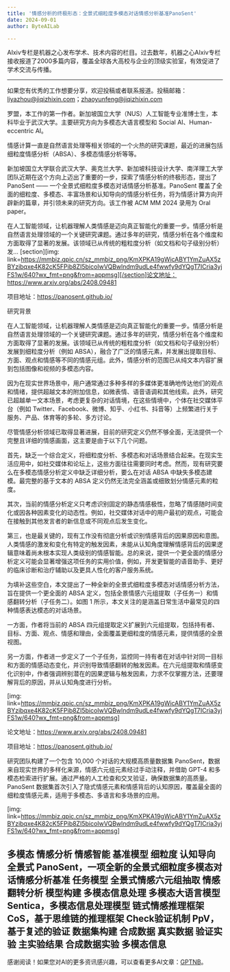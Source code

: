 ```yaml
---
title: '情感分析的终极形态：全景式细粒度多模态对话情感分析基准PanoSent'
date: 2024-09-01
author: ByteAILab

---
```


AIxiv专栏是机器之心发布学术、技术内容的栏目。过去数年，机器之心AIxiv专栏接收报道了2000多篇内容，覆盖全球各大高校与企业的顶级实验室，有效促进了学术交流与传播。

---
如果您有优秀的工作想要分享，欢迎投稿或者联系报道。投稿邮箱：liyazhou@jiqizhixin.com；zhaoyunfeng@jiqizhixin.com

罗盟，本工作的第一作者。新加坡国立大学（NUS）人工智能专业准博士生，本科毕业于武汉大学。主要研究方向为多模态大语言模型和 Social AI、Human-eccentric AI。

情感计算一直是自然语言处理等相关领域的一个火热的研究课题，最近的进展包括细粒度情感分析（ABSA）、多模态情感分析等等。

新加坡国立大学联合武汉大学、奥克兰大学、新加坡科技设计大学、南洋理工大学团队近期在这个方向上迈出了重要的一步，探索了情感分析的终极形态，提出了 PanoSent —— 一个全景式细粒度多模态对话情感分析基准。PanoSent 覆盖了全面的细粒度、多模态、丰富场景和认知导向的情感分析任务，将为情感计算方向开辟新的篇章，并引领未来的研究方向。该工作被 ACM MM 2024 录用为 Oral paper。

在人工智能领域，让机器理解人类情感是迈向真正智能化的重要一步。情感分析是自然语言处理领域的一个关键研究课题。通过多年的研究，情感分析在各个维度和方面取得了显著的发展。该领域已从传统的粗粒度分析（如文档和句子级别分析）发...
[section][img: link=https://mmbiz.qpic.cn/sz_mmbiz_png/KmXPKA19gWicABY1YmZuAX5zBYzibqxe4K82cK5FPib8ZI5bicoIwVQBwlndm9udLe4fwwfy9dYQgT7ICria3yjFS1w/640?wx_fmt=png&from=appmsg][/section]论文地址：https://www.arxiv.org/abs/2408.09481

项目地址：https://panosent.github.io/

研究背景

在人工智能领域，让机器理解人类情感是迈向真正智能化的重要一步。情感分析是自然语言处理领域的一个关键研究课题。通过多年的研究，情感分析在各个维度和方面取得了显著的发展。该领域已从传统的粗粒度分析（如文档和句子级别分析）发展到细粒度分析（例如 ABSA），融合了广泛的情感元素，并发展出提取目标、方面、观点和情感等不同的情感元组。此外，情感分析的范围已从纯文本内容扩展到包括图像和视频的多模态内容。

因为在现实世界场景中，用户通常通过多种多样的多媒体更准确地传达他们的观点和情绪，提供超越文本的附加信息，如微表情、语音语调和其他线索。此外，研究已超越单一文本场景，考虑更复杂的对话情境，在这些情境中，个体在社交媒体平台（例如 Twitter、Facebook、微博、知乎、小红书、抖音等）上频繁进行关于服务、产品、体育等的多轮、多方讨论。

尽管情感分析领域已取得显著进展，目前的研究定义仍然不够全面，无法提供一个完整且详细的情感画面，这主要是由于以下几个问题。

首先，缺乏一个综合定义，将细粒度分析、多模态和对话场景结合起来。在现实生活应用中，如社交媒体和论坛上，这些方面往往需要同时考虑。然而，现有研究要么在多模态情感分析定义中缺乏详细分析，要么在对话 ABSA 中缺失多模态建模。最完整的基于文本的 ABSA 定义仍然无法完全涵盖或细致划分情感元素的粒度。

其次，当前的情感分析定义只考虑识别固定的静态情感极性，忽略了情感随时间变化或因各种因素变化的动态性。例如，社交媒体对话中的用户最初的观点，可能会在接触到其他发言者的新信息或不同观点后发生变化。

第三，也是最关键的，现有工作没有彻底分析或识别情感背后的因果原因和意图。人类情感的激发和变化有特定的触发因素，未能从认知角度理解情感背后的因果逻辑意味着尚未根本实现人类级别的情感智能。总的来说，提供一个更全面的情感分析定义可能会显著增强这项任务的实用价值，例如，开发更智能的语音助手、更好的临床诊断和治疗辅助以及更具人性化的客户服务系统。

为填补这些空白，本文提出了一种全新的全景式细粒度多模态对话情感分析方法，旨在提供一个更全面的 ABSA 定义，包括全景情感六元组提取（子任务一）和情感翻转分析（子任务二）。如图 1 所示，本文关注的是涵盖日常生活中最常见的四种情感表达模态的对话场景。

一方面，作者将当前的 ABSA 四元组提取定义扩展到六元组提取，包括持有者、目标、方面、观点、情感和理由，全面覆盖更细粒度的情感元素，提供情感的全景视图。

另一方面，作者进一步定义了一个子任务，监控同一持有者在对话中针对同一目标和方面的情感动态变化，并识别导致情感翻转的触发因素。在六元组提取和情感变化识别中，作者强调辨别潜在的因果逻辑与触发因素，力求不仅掌握方法，还要理解背后的原因，并从认知角度进行分析。

[img: link=https://mmbiz.qpic.cn/sz_mmbiz_png/KmXPKA19gWicABY1YmZuAX5zBYzibqxe4K82cK5FPib8ZI5bicoIwVQBwlndm9udLe4fwwfy9dYQgT7ICria3yjFS1w/640?wx_fmt=png&from=appmsg]

论文地址：https://www.arxiv.org/abs/2408.09481

项目地址：https://panosent.github.io/

研究团队构建了一个包含 10,000 个对话的大规模高质量数据集 PanoSent，数据来自现实世界的多样化来源，情感六元组元素经过手动注释，并借助 GPT-4 和多模态检索进行扩展。通过严格的人工检查和交叉验证，确保数据集的高质量。PanoSent 数据集首次引入了隐式情感元素和情感背后的认知原因，覆盖最全面的细粒度情感元素，适用于多模态、多语言和多场景的应用。

[img: link=https://mmbiz.qpic.cn/sz_mmbiz_png/KmXPKA19gWicABY1YmZuAX5zBYzibqxe4K82cK5FPib8ZI5bicoIwVQBwlndm9udLe4fwwfy9dYQgT7ICria3yjFS1w/640?wx_fmt=png&from=appmsg]

多模态
情感分析
情感智能
基准模型
细粒度
认知导向
全景式
PanoSent，一项全新的全景式细粒度多模态对话情感分析基准
任务模型
全景式情感六元组抽取
情感翻转分析
模型构建
多模态信息处理
多模态大语言模型
Sentica，多模态信息处理模型
链式情感推理框架
CoS，基于思维链的推理框架
Check验证机制
PpV，基于复述的验证
数据集构建
合成数据
真实数据
验证实验
主实验结果
合成数据实验
多模态信息
---
感谢阅读！如果您对AI的更多资讯感兴趣，可以查看更多AI文章：[GPTNB](https://gptnb.com)。